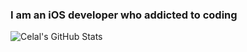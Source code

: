 ### I am an iOS developer who addicted to coding

![Celal's GitHub Stats](https://github-readme-stats.vercel.app/api?username=demirciy&show_icons=true)
